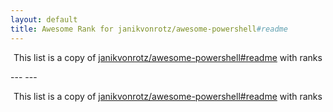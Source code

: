 ```yaml
---
layout: default
title: Awesome Rank for janikvonrotz/awesome-powershell#readme
---
```


<p align="center">
	This list is a copy of <a href="https://github.com/janikvonrotz/awesome-powershell#readme">janikvonrotz/awesome-powershell#readme</a> with ranks
</p>
---
---
<p align="center">
	This list is a copy of <a href="https://github.com/janikvonrotz/awesome-powershell#readme">janikvonrotz/awesome-powershell#readme</a> with ranks
</p>
